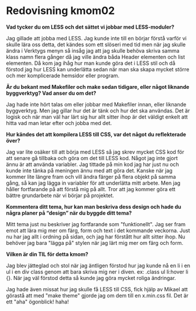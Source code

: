 ---
---
Redovisning kmom02
=========================



**Vad tycker du om LESS och det sättet vi jobbar med LESS-moduler?**

Jag gillade att jobba med LESS. Jag kunde inte till en börjar förstå varför vi skulle lära oss detta, det kändes som ett slöseri med tid men när jag skulle ändra i Verktygs menyn så insåg jag att jag skulle behöva skriva samma klass namn flera gånger då jag ville ändra båda Header elementen och list elementen. Då kom jag ihåg hur man kunde göra det i LESS stil och då förstod jag hur LESS kan underlätta sedan när man ska skapa mycket större och mer komplicerade hemsidor eller program.



**Är du bekant med Makefiler och make sedan tidigare, eller något liknande byggverktyg? Vad anser du om det?**

Jag hade inte hört talas om eller jobbar med Makefiler innan, eller liknande byggverktyg. Men jag gillar hur det är tänk och hur det ska användas. Det är logisk och när man väl har lärt sig hur allt sitter ihop är det väldigt enkelt att hitta vad man letar efter och jobba med det.


**Hur kändes det att kompilera LESS till CSS, var det något du reflekterade över?**

Jag var lite osäker till att börja med  LESS så jag skrev mycket CSS kod för att senare gå tillbaka och göra om det till LESS kod. Något jag inte gjort ännu är att använda variabler. Jag tittade på min kod jag har just nu och kunde inte tänka på meningen ännu med att göra det. Kanske när jag kommer lite längre fram och vill ändra färger på flera objekt på samma gång, så kan jag lägga in variabler för att underlätta mitt arbete. Men jag håller fortfarande på att förstå mig på allt. Tror att jag kommer göra ett bättre grundarbete när vi börjar på projektet.


**Kommentera ditt tema, hur kan man beskriva dess design och hade du några planer på “design” när du byggde ditt tema?**

Mitt tema just nu beskriver jag fortfarande som "funktionellt". Jag ser fram emot att lära mig mer om färg, form och text i det kommande veckorna. Just nu har jag allt i ordning på sidan, och jag har förstått hur allt sitter ihop. Nu behöver jag bara "lägga på" stylen när jag lärt mig mer om färg och form.

**Vilken är din TIL för detta kmom?**

Jag blev jätteglad och stol när jag äntligen förstod hur jag kunde nå en li i en ul i en div class genom att bara skriva mig ner i diven. ex: .class ul li:hover li {}. När jag väl förstod detta så kunde jag göra mycket roliga ändringar.

Jag hade även missat hur jag skulle få LESS till CSS, fick hjälp av Mikael att görastå att med "make theme" gjorde jag om dem till en x.min.css fil. Det är ett "aha" ögonblick! haha!
